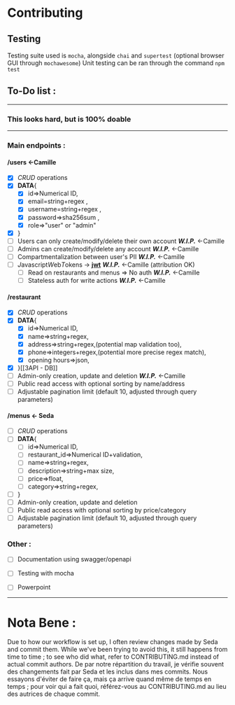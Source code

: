 # Contributing
## Testing
Testing suite used is `mocha`, alongside `chai` and `supertest` (optional browser GUI through `mochawesome`)
Unit testing can be ran through the command `npm test`

## To-Do list : 
---
### This looks hard, but is 100% doable
---
### Main endpoints : 
#### /users <-Camille
- [x] *CRUD* operations
- [x] **DATA**{ 
	- [x] id=>Numerical ID, 
	- [x] email=string+regex , 
	- [x] username=string+regex , 
	- [x] password=>sha256sum ,
	- [x] role=>"user" or "admin"
- [x] }
- [ ] Users can only create/modify/delete their own account ***W.I.P.*** <-Camille
- [ ] Admins can create/modify/delete any account ***W.I.P.*** <-Camille
- [ ] Compartmentalization between user's PII ***W.I.P.*** <-Camille
- [ ] *J*avascript*W*eb*T*okens -> **[jwt](jwt.io)** ***W.I.P.*** <-Camille (attribution OK)
	- [ ] Read on restaurants and menus => No auth ***W.I.P.*** <-Camille
	- [ ] Stateless auth for write actions ***W.I.P.*** <-Camille
#### /restaurant
- [x] *CRUD* operations
- [x] **DATA**{
	- [x] id=>Numerical ID,
	- [x] name=>string+regex,
	- [x] address=>string+regex,(potential map validation too),
	- [x] phone=>integers+regex,(potential more precise regex match),
	- [x] opening hours=>json,
- [x] }[[3API - DB]]
- [ ] Admin-only creation, update and deletion ***W.I.P.*** <-Camille
- [ ] Public read access with optional sorting by name/address
- [ ] Adjustable pagination limit (default 10, adjusted through query parameters)
#### /menus <- Seda
- [ ] *CRUD* operations
- [ ] **DATA**{
	- [ ] id=>Numerical ID,
	- [ ] restaurant_id=>Numerical ID+validation,
	- [ ] name=>string+regex,
	- [ ] description=>string+max size,
	- [ ] price=>float,
	- [ ] category=>string+regex,
- [ ] }
- [ ] Admin-only creation, update and deletion
- [ ] Public read access with optional sorting by price/category
- [ ] Adjustable pagination limit (default 10, adjusted through query parameters)

### Other :
- [ ] Documentation using swagger/openapi
- [ ] Testing with mocha
- [ ] Powerpoint


---
# Nota Bene :
Due to how our workflow is set up, I often review changes made by Seda and commit them. While we've been trying to avoid this, it still happens from time to time ; to see who did what, refer to CONTRIBUTING.md instead of actual commit authors.
De par notre répartition du travail, je vérifie souvent des changements fait par Seda et les inclus dans mes commits. Nous essayons d'éviter de faire ça, mais ça arrive quand même de temps en temps ; pour voir qui a fait quoi, référez-vous au CONTRIBUTING.md au lieu des autrices de chaque commit.

